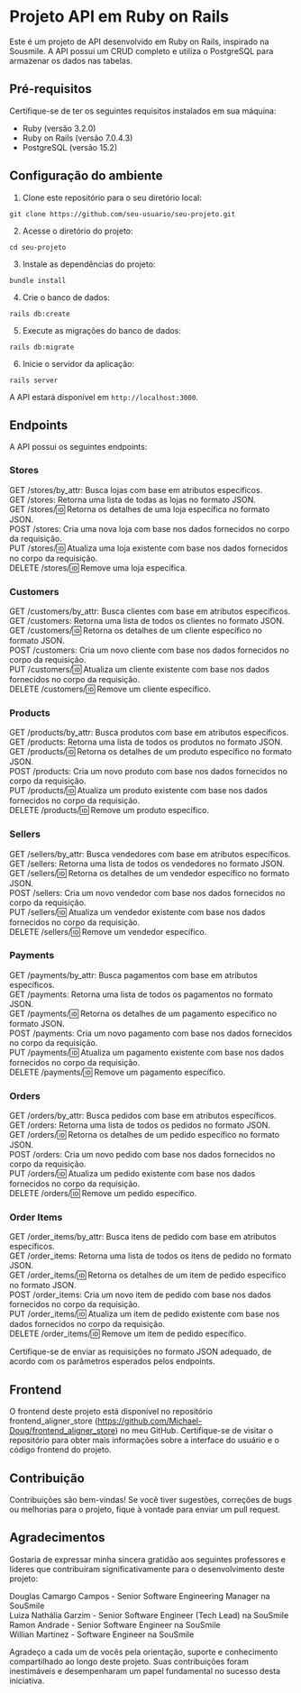 # Projeto API em Ruby on Rails

Este é um projeto de API desenvolvido em Ruby on Rails, inspirado na Sousmile. A API possui um CRUD completo e utiliza o PostgreSQL para armazenar os dados nas tabelas.

## Pré-requisitos

Certifique-se de ter os seguintes requisitos instalados em sua máquina:

- Ruby (versão 3.2.0)
- Ruby on Rails (versão 7.0.4.3)
- PostgreSQL (versão 15.2)

## Configuração do ambiente

1. Clone este repositório para o seu diretório local:

```prompt
git clone https://github.com/seu-usuario/seu-projeto.git
```

2. Acesse o diretório do projeto:

```prompt
cd seu-projeto
```

3. Instale as dependências do projeto:

```prompt
bundle install
```

4. Crie o banco de dados:

```prompt
rails db:create
```

5. Execute as migrações do banco de dados:

```prompt
rails db:migrate
```

6. Inicie o servidor da aplicação:

```prompt
rails server
```

A API estará disponível em `http://localhost:3000`.

## Endpoints

A API possui os seguintes endpoints:

### Stores

GET /stores/by_attr: Busca lojas com base em atributos específicos.</br>
GET /stores: Retorna uma lista de todas as lojas no formato JSON.</br>
GET /stores/:id: Retorna os detalhes de uma loja específica no formato JSON.</br>
POST /stores: Cria uma nova loja com base nos dados fornecidos no corpo da requisição.</br>
PUT /stores/:id: Atualiza uma loja existente com base nos dados fornecidos no corpo da requisição.</br>
DELETE /stores/:id: Remove uma loja específica.

### Customers

GET /customers/by_attr: Busca clientes com base em atributos específicos.</br>
GET /customers: Retorna uma lista de todos os clientes no formato JSON.</br>
GET /customers/:id: Retorna os detalhes de um cliente específico no formato JSON.</br>
POST /customers: Cria um novo cliente com base nos dados fornecidos no corpo da requisição.</br>
PUT /customers/:id: Atualiza um cliente existente com base nos dados fornecidos no corpo da requisição.</br>
DELETE /customers/:id: Remove um cliente específico.

### Products

GET /products/by_attr: Busca produtos com base em atributos específicos.</br>
GET /products: Retorna uma lista de todos os produtos no formato JSON.</br>
GET /products/:id: Retorna os detalhes de um produto específico no formato JSON.</br>
POST /products: Cria um novo produto com base nos dados fornecidos no corpo da requisição.</br>
PUT /products/:id: Atualiza um produto existente com base nos dados fornecidos no corpo da requisição.</br>
DELETE /products/:id: Remove um produto específico.

### Sellers

GET /sellers/by_attr: Busca vendedores com base em atributos específicos.</br>
GET /sellers: Retorna uma lista de todos os vendedores no formato JSON.</br>
GET /sellers/:id: Retorna os detalhes de um vendedor específico no formato JSON.</br>
POST /sellers: Cria um novo vendedor com base nos dados fornecidos no corpo da requisição.</br>
PUT /sellers/:id: Atualiza um vendedor existente com base nos dados fornecidos no corpo da requisição.</br>
DELETE /sellers/:id: Remove um vendedor específico.

### Payments

GET /payments/by_attr: Busca pagamentos com base em atributos específicos.</br>
GET /payments: Retorna uma lista de todos os pagamentos no formato JSON.</br>
GET /payments/:id: Retorna os detalhes de um pagamento específico no formato JSON.</br>
POST /payments: Cria um novo pagamento com base nos dados fornecidos no corpo da requisição.</br>
PUT /payments/:id: Atualiza um pagamento existente com base nos dados fornecidos no corpo da requisição.</br>
DELETE /payments/:id: Remove um pagamento específico.

### Orders

GET /orders/by_attr: Busca pedidos com base em atributos específicos.</br>
GET /orders: Retorna uma lista de todos os pedidos no formato JSON.</br>
GET /orders/:id: Retorna os detalhes de um pedido específico no formato JSON.</br>
POST /orders: Cria um novo pedido com base nos dados fornecidos no corpo da requisição.</br>
PUT /orders/:id: Atualiza um pedido existente com base nos dados fornecidos no corpo da requisição.</br>
DELETE /orders/:id: Remove um pedido específico.

### Order Items

GET /order_items/by_attr: Busca itens de pedido com base em atributos específicos.</br>
GET /order_items: Retorna uma lista de todos os itens de pedido no formato JSON.</br>
GET /order_items/:id: Retorna os detalhes de um item de pedido específico no formato JSON.</br>
POST /order_items: Cria um novo item de pedido com base nos dados fornecidos no corpo da requisição.</br>
PUT /order_items/:id: Atualiza um item de pedido existente com base nos dados fornecidos no corpo da requisição.</br>
DELETE /order_items/:id: Remove um item de pedido específico.</br>

Certifique-se de enviar as requisições no formato JSON adequado, de acordo com os parâmetros esperados pelos endpoints.

## Frontend

O frontend deste projeto está disponível no repositório frontend_aligner_store (https://github.com/Michael-Doug/frontend_aligner_store) no meu GitHub. Certifique-se de visitar o repositório para obter mais informações sobre a interface do usuário e o código frontend do projeto.

## Contribuição

Contribuições são bem-vindas! Se você tiver sugestões, correções de bugs ou melhorias para o projeto, fique à vontade para enviar um pull request.

## Agradecimentos

Gostaria de expressar minha sincera gratidão aos seguintes professores e líderes que contribuíram significativamente para o desenvolvimento deste projeto:

Douglas Camargo Campos - Senior Software Engineering Manager na SouSmile</br>
Luiza Nathália Garzim - Senior Software Engineer (Tech Lead) na SouSmile</br>
Ramon Andrade - Senior Software Engineer na SouSmile</br>
Willian Martinez - Software Engineer na SouSmile</br>

Agradeço a cada um de vocês pela orientação, suporte e conhecimento compartilhado ao longo deste projeto. Suas contribuições foram inestimáveis e desempenharam um papel fundamental no sucesso desta iniciativa.
